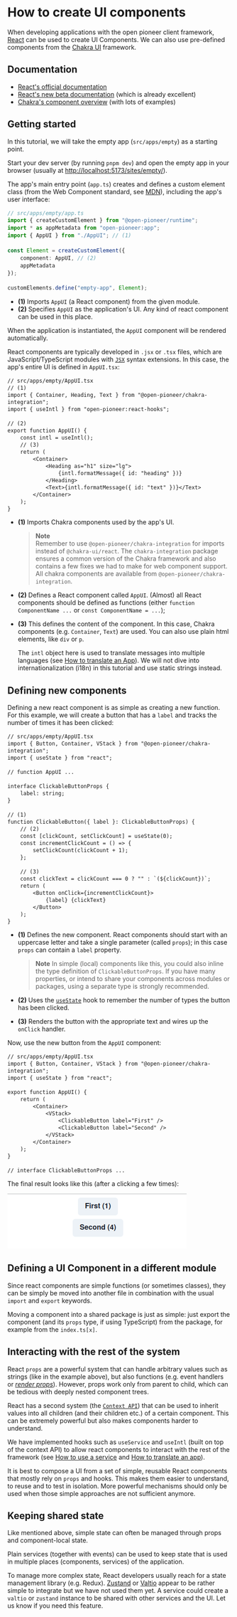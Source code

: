 # How to create UI components

When developing applications with the open pioneer client framework, [React](https://reactjs.org/) can be used to create UI Components.
We can also use pre-defined components from the [Chakra UI](https://chakra-ui.com/) framework.

## Documentation

-   [React's official documentation](https://reactjs.org/docs/getting-started.html)
-   [React's new beta documentation](https://beta.reactjs.org/learn) (which is already excellent)
-   [Chakra's component overview](https://chakra-ui.com/docs/components) (with lots of examples)

## Getting started

In this tutorial, we will take the empty app (`src/apps/empty`) as a starting point.

Start your dev server (by running `pnpm dev`) and open the empty app in your browser (usually at <http://localhost:5173/sites/empty/>).

The app's main entry point (`app.ts`) creates and defines a custom element class (from the Web Component standard, see [MDN](https://developer.mozilla.org/en-US/docs/Web/Web_Components/Using_custom_elements)), including the app's user interface:

```ts
// src/apps/empty/app.ts
import { createCustomElement } from "@open-pioneer/runtime";
import * as appMetadata from "open-pioneer:app";
import { AppUI } from "./AppUI"; // (1)

const Element = createCustomElement({
    component: AppUI, // (2)
    appMetadata
});

customElements.define("empty-app", Element);
```

-   **(1)**
    Imports `AppUI` (a React component) from the given module.
-   **(2)**
    Specifies `AppUI` as the application's UI. Any kind of react component can be used in this place.

When the application is instantiated, the `AppUI` component will be rendered automatically.

React components are typically developed in `.jsx` or `.tsx` files, which are JavaScript/TypeScript modules with [`JSX`](https://beta.reactjs.org/learn/writing-markup-with-jsx) syntax extensions.
In this case, the app's entire UI is defined in `AppUI.tsx`:

```tsx
// src/apps/empty/AppUI.tsx
// (1)
import { Container, Heading, Text } from "@open-pioneer/chakra-integration";
import { useIntl } from "open-pioneer:react-hooks";

// (2)
export function AppUI() {
    const intl = useIntl();
    // (3)
    return (
        <Container>
            <Heading as="h1" size="lg">
                {intl.formatMessage({ id: "heading" })}
            </Heading>
            <Text>{intl.formatMessage({ id: "text" })}</Text>
        </Container>
    );
}
```

-   **(1)**
    Imports Chakra components used by the app's UI.

    > **Note**  
    > Remember to use `@open-pioneer/chakra-integration` for imports instead of `@chakra-ui/react`.
    > The `chakra-integration` package ensures a common version of the Chakra framework and also contains a few fixes we had to make for web component support.
    > All chakra components are available from `@open-pioneer/chakra-integration`.

-   **(2)**
    Defines a React component called `AppUI`.
    (Almost) all React components should be defined as functions (either `function ComponentName ...` or `const ComponentName = ...`);

-   **(3)**
    This defines the content of the component.
    In this case, Chakra components (e.g. `Container`, `Text`) are used.
    You can also use plain html elements, like `div` or `p`.

    <!-- TODO Link to tutorial-->

    The `intl` object here is used to translate messages into multiple languages (see [How to translate an App](./TODO)). We will not dive into internationalization (i18n) in this tutorial and use static strings instead.

## Defining new components

Defining a new react component is as simple as creating a new function.
For this example, we will create a button that has a `label` and tracks the number of times it has been clicked:

```tsx
// src/apps/empty/AppUI.tsx
import { Button, Container, VStack } from "@open-pioneer/chakra-integration";
import { useState } from "react";

// function AppUI ...

interface ClickableButtonProps {
    label: string;
}

// (1)
function ClickableButton({ label }: ClickableButtonProps) {
    // (2)
    const [clickCount, setClickCount] = useState(0);
    const incrementClickCount = () => {
        setClickCount(clickCount + 1);
    };

    // (3)
    const clickText = clickCount === 0 ? "" : `(${clickCount})`;
    return (
        <Button onClick={incrementClickCount}>
            {label} {clickText}
        </Button>
    );
}
```

-   **(1)**
    Defines the new component.
    React components should start with an uppercase letter and take a single parameter (called `props`); in this case `props` can contain a `label` property.

    > **Note**
    > In simple (local) components like this, you could also inline the type definition of `ClickableButtonProps`.
    > If you have many properties, or intend to share your components across modules or packages, using a separate type is strongly recommended.

-   **(2)**
    Uses the [`useState`](https://beta.reactjs.org/reference/react/useState) hook to remember the number of types the button has been clicked.

-   **(3)**
    Renders the button with the appropriate text and wires up the `onClick` handler.

Now, use the new button from the `AppUI` component:

```tsx
// src/apps/empty/AppUI.tsx
import { Button, Container, VStack } from "@open-pioneer/chakra-integration";
import { useState } from "react";

export function AppUI() {
    return (
        <Container>
            <VStack>
                <ClickableButton label="First" />
                <ClickableButton label="Second" />
            </VStack>
        </Container>
    );
}

// interface ClickableButtonProps ...
```

The final result looks like this (after a clicking a few times):

![Buttons with click count](./HowToCreateUiComponents_Buttons.png)

## Defining a UI Component in a different module

Since react components are simple functions (or sometimes classes), they can be simply be moved into another file in combination with the usual `import` and `export` keywords.

Moving a component into a shared package is just as simple: just export the component (and its `props` type, if using TypeScript) from the package, for example from the `index.ts[x]`.

## Interacting with the rest of the system

React `props` are a powerful system that can handle arbitrary values such as strings (like in the example above), but also functions (e.g. event handlers or [_render props_](https://beta.reactjs.org/reference/react/cloneElement#passing-data-with-a-render-prop)).
However, props work only from parent to child, which can be tedious with deeply nested component trees.

React has a second system (the [`Context API`](https://beta.reactjs.org/reference/react/useContext)) that can be used to inherit values into all children (and their children etc.) of a certain component.
This can be extremely powerful but also makes components harder to understand.

We have implemented hooks such as `useService` and `useIntl` (built on top of the context API) to allow react components to interact with the rest of the framework (see [How to use a service](./HowToUseAService.md) and [How to translate an app](./TODO)).

It is best to compose a UI from a set of simple, reusable React components that mostly rely on `props` and hooks.
This makes them easier to understand, to reuse and to test in isolation.
More powerful mechanisms should only be used when those simple approaches are not sufficient anymore.

## Keeping shared state

Like mentioned above, simple state can often be managed through props and component-local state.

Plain services (together with events) can be used to keep state that is used in multiple places (components, services) of the application.

To manage more complex state, React developers usually reach for a state management library (e.g. Redux).
[Zustand](https://github.com/pmndrs/zustand) or [Valtio](https://github.com/pmndrs/valtio) appear to be rather simple to integrate but we have not used them yet.
A service could create a `valtio` or `zustand` instance to be shared with other services and the UI.
Let us know if you need this feature.
